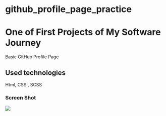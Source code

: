 # github_profile_page_practice

 <h1> One of First Projects of My Software Journey</h1>

 Basic GitHub Profile Page

 <h2>Used technologies</h2>

 Html, CSS ,  SCSS

 <h3>Screen Shot</h3>

![](screen_record.gif)